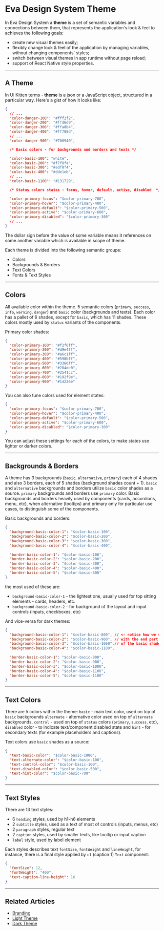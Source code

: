 # Eva Design System Theme

In Eva Design System a **theme** is a set of semantic variables and connections between them, that represents the application's look & feel to achieves the following goals:

- create new visual themes easily;
- flexibly change look & feel of the application by managing variables, without changing components' styles;
- switch between visual themes in app runtime without page reload;
- support of React Native style properties.

<hr>

## A Theme

In UI Kitten terms - **theme** is a json or a JavaScript object, structured in a particular way. Here's a gist of how it looks like:

```json
{
  // ...
  "color-danger-100": "#fff2f2",
  "color-danger-200": "#ffd6d9",
  "color-danger-300": "#ffa8b4",
  "color-danger-400": "#ff708d",
  // ...
  "color-danger-900": "#700940",

  /* Basic colors - for backgrounds and borders and texts */

  "color-basic-100": "white",
  "color-basic-200": "#f7f8fa",
  "color-basic-300": "#edf0f4",
  "color-basic-400": "#dde1eb",
  // ...
  "color-basic-1100": "#131729",

  /* Status colors states - focus, hover, default, active, disabled  */

  "color-primary-focus": "$color-primary-700",
  "color-primary-hover": "$color-primary-400",
  "color-primary-default": "$color-primary-500",
  "color-primary-active": "$color-primary-600",
  "color-primary-disabled": "$color-primary-300"
  // ...
}
```

The dollar sign before the value of some variable means it references on some another variable which is available in scope of theme.

Each theme is divided into the following semantic groups:

- Colors
- Backgrounds & Borders
- Text Colors
- Fonts & Text Styles

<hr>

## Colors

All available color within the theme. 5 semantic colors (`primary`, `success`, `info`, `warning`, `danger`) and `basic` color (backgrounds and texts).
Each color has a pallet of 9 shades, except for `basic`, which has 11 shades. These colors mostly used by `status` variants of the components.

Primary color shades:

```json
{
  "color-primary-100": "#f2f6ff",
  "color-primary-200": "#d9e4ff",
  "color-primary-300": "#a6c1ff",
  "color-primary-400": "#598bff",
  "color-primary-500": "#3366ff",
  "color-primary-600": "#284de0",
  "color-primary-700": "#2541cc",
  "color-primary-800": "#192f9e",
  "color-primary-900": "#14236e"
}
```

You can also tune colors used for element states:

```json
{
  "color-primary-focus": "$color-primary-700",
  "color-primary-hover": "$color-primary-400",
  "color-primary-default": "$color-primary-500",
  "color-primary-active": "$color-primary-600",
  "color-primary-disabled": "$color-primary-300"
}
```

You can adjust these settings for each of the colors, to make states use lighter or darker colors. 

<hr>

## Backgrounds & Borders

A theme has 3 backgrounds (`basic`, `alternative`, `primary`) each of 4 shades and also 3 borders, each of 5 shades (background shades count + 1).
`basic` and `alternative` backgrounds and borders utilize `basic` color shades as a source. `primary` backgrounds and borders use `primary` color.
Basic backgrounds and borders heavily used by components (cards, accordions, menu, etc), when alternative (tooltips) and primary only for particular use cases,
to distinguish some of the components.

Basic backgrounds and borders:
```json
{
  "background-basic-color-1": "$color-basic-100",
  "background-basic-color-2": "$color-basic-200",
  "background-basic-color-3": "$color-basic-300",
  "background-basic-color-4": "$color-basic-400",
  
  "border-basic-color-1": "$color-basic-100",
  "border-basic-color-2": "$color-basic-200",
  "border-basic-color-3": "$color-basic-300",
  "border-basic-color-4": "$color-basic-400",
  "border-basic-color-5": "$color-basic-500"
}
```

the most used of these are:
 
- `background-basic-color-1` - the lightest one, usually used for top sitting elements - cards, headers, etc. 
- `background-basic-color-2` - for background of the layout and input controls (inputs, checkboxes, etc)

And vice-versa for dark themes:

```json
{
  "background-basic-color-1": "$color-basic-800", // <- notice how we start
  "background-basic-color-2": "$color-basic-900", // with the end part
  "background-basic-color-3": "$color-basic-1000",// of the basic shades
  "background-basic-color-4": "$color-basic-1100",
  
  "border-basic-color-1": "$color-basic-800",
  "border-basic-color-2": "$color-basic-900",
  "border-basic-color-3": "$color-basic-1000",
  "border-basic-color-4": "$color-basic-1100",
  "border-basic-color-5": "$color-basic-1100"
}
```

<hr>  

## Text Colors

There are 5 colors within the theme: `basic` - main text color, used on top of `basic` backgrounds `alternate` - alternative color used on top of `alternate` backgrounds,
`control` - used on top of `status` colors (`primary`, `success`, etc), `disabled` color - to indicate text/component disabled state
and `hint` - for secondary texts (for example placeholders and captions).
 
Text colors use `basic` shades as a source:

```json
{
  "text-basic-color": "$color-basic-1000",
  "text-alternate-color": "$color-basic-100",
  "text-control-color": "$color-basic-100",
  "text-disabled-color": "$color-basic-500",
  "text-hint-color": "$color-basic-700"
}
```

<hr>

## Text Styles

There are 13 text styles:
- 6 `heading` styles, used by h1-h6 elements 
- 2 `subtitle` styles, used as a text of most of controls (inputs, menus, etc)
- 2 `paragraph` styles, regular text
- 2 `caption` styles, used by smaller texts, like tooltip or input caption
- `label` style, used by label element

Each styles describes text `fontSize`, `fontWeight` and `lineHeight`, for instance, there is a final style applied by `c1` (caption 1) `Text` component:

```json
{
  "fontSize": 12,
  "fontWeight": "400",
  "text-caption-line-height": 16
}
```

<hr>

## Related Articles

- [Branding](guides/branding)
- [Light Theme](design-system/light-theme)
- [Dark Theme](design-system/dark-theme)

